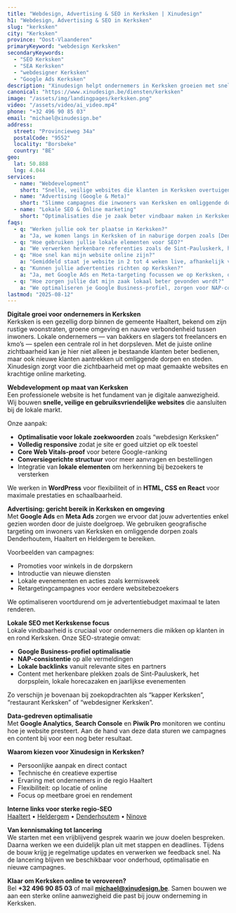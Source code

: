 ```yaml
---
title: "Webdesign, Advertising & SEO in Kerksken | Xinudesign"
h1: "Webdesign, Advertising & SEO in Kerksken"
slug: "kerksken"
city: "Kerksken"
province: "Oost-Vlaanderen"
primaryKeyword: "webdesign Kerksken"
secondaryKeywords:
  - "SEO Kerksken"
  - "SEA Kerksken"
  - "webdesigner Kerksken"
  - "Google Ads Kerksken"
description: "Xinudesign helpt ondernemers in Kerksken groeien met snelle websites, doelgerichte advertenties en lokale SEO-strategieën die inspelen op de troeven van het dorp."
canonical: "https://www.xinudesign.be/diensten/kerksken"
image: "/assets/img/landingpages/kerksken.png"
video: "/assets/video/ai_video.mp4"
phone: "+32 496 90 85 03"
email: "michael@xinudesign.be"
address:
  street: "Provincieweg 34a"
  postalCode: "9552"
  locality: "Borsbeke"
  country: "BE"
geo:
  lat: 50.888
  lng: 4.044
services:
  - name: "Webdevelopment"
    short: "Snelle, veilige websites die klanten in Kerksken overtuigen en converteren."
  - name: "Advertising (Google & Meta)"
    short: "Slimme campagnes die inwoners van Kerksken en omliggende dorpen gericht bereiken."
  - name: "Lokale SEO & Online marketing"
    short: "Optimalisaties die je zaak beter vindbaar maken in Kerksken en regio."
faqs:
  - q: "Werken jullie ook ter plaatse in Kerksken?"
    a: "Ja, we komen langs in Kerksken of in naburige dorpen zoals [Denderhoutem](/diensten/denderhoutem), [Haaltert](/diensten/haaltert) en [Heldergem](/diensten/heldergem). Online meetings zijn uiteraard ook mogelijk."
  - q: "Hoe gebruiken jullie lokale elementen voor SEO?"
    a: "We verwerken herkenbare referenties zoals de Sint-Pauluskerk, het dorpsplein en evenementen zoals de jaarlijkse Kerkskense kermis in webteksten, meta-data en visuals."
  - q: "Hoe snel kan mijn website online zijn?"
    a: "Gemiddeld staat je website in 2 tot 4 weken live, afhankelijk van de omvang en beschikbare content."
  - q: "Kunnen jullie advertenties richten op Kerksken?"
    a: "Ja, met Google Ads en Meta-targeting focussen we op Kerksken, omliggende dorpen en de bredere regio Haaltert."
  - q: "Hoe zorgen jullie dat mijn zaak lokaal beter gevonden wordt?"
    a: "We optimaliseren je Google Business-profiel, zorgen voor NAP-consistentie en bouwen lokale backlinks rond zoekwoorden zoals 'webdesigner Kerksken'."
lastmod: "2025-08-12"
---
```


**Digitale groei voor ondernemers in Kerksken**  
Kerksken is een gezellig dorp binnen de gemeente Haaltert, bekend om zijn rustige woonstraten, groene omgeving en nauwe verbondenheid tussen inwoners. Lokale ondernemers — van bakkers en slagers tot freelancers en kmo’s — spelen een centrale rol in het dorpsleven. Met de juiste online zichtbaarheid kan je hier niet alleen je bestaande klanten beter bedienen, maar ook nieuwe klanten aantrekken uit omliggende dorpen en steden. Xinudesign zorgt voor die zichtbaarheid met op maat gemaakte websites en krachtige online marketing.

**Webdevelopment op maat van Kerksken**  
Een professionele website is het fundament van je digitale aanwezigheid. Wij bouwen **snelle, veilige en gebruiksvriendelijke websites** die aansluiten bij de lokale markt.  

Onze aanpak:  
- **Optimalisatie voor lokale zoekwoorden** zoals “webdesign Kerksken”  
- **Volledig responsive** zodat je site er goed uitziet op elk toestel  
- **Core Web Vitals-proof** voor betere Google-ranking  
- **Conversiegerichte structuur** voor meer aanvragen en bestellingen  
- Integratie van **lokale elementen** om herkenning bij bezoekers te versterken  

We werken in **WordPress** voor flexibiliteit of in **HTML, CSS en React** voor maximale prestaties en schaalbaarheid.

**Advertising: gericht bereik in Kerksken en omgeving**  
Met **Google Ads** en **Meta Ads** zorgen we ervoor dat jouw advertenties enkel gezien worden door de juiste doelgroep. We gebruiken geografische targeting om inwoners van Kerksken en omliggende dorpen zoals Denderhoutem, Haaltert en Heldergem te bereiken.  

Voorbeelden van campagnes:  
- Promoties voor winkels in de dorpskern  
- Introductie van nieuwe diensten  
- Lokale evenementen en acties zoals kermisweek  
- Retargetingcampagnes voor eerdere websitebezoekers  

We optimaliseren voortdurend om je advertentiebudget maximaal te laten renderen.

**Lokale SEO met Kerkskense focus**  
Lokale vindbaarheid is cruciaal voor ondernemers die mikken op klanten in en rond Kerksken. Onze SEO-strategie omvat:  
- **Google Business-profiel optimalisatie**  
- **NAP-consistentie** op alle vermeldingen  
- **Lokale backlinks** vanuit relevante sites en partners  
- Content met herkenbare plekken zoals de Sint-Pauluskerk, het dorpsplein, lokale horecazaken en jaarlijkse evenementen  

Zo verschijn je bovenaan bij zoekopdrachten als “kapper Kerksken”, “restaurant Kerksken” of “webdesigner Kerksken”.

**Data-gedreven optimalisatie**  
Met **Google Analytics**, **Search Console** en **Piwik Pro** monitoren we continu hoe je website presteert. Aan de hand van deze data sturen we campagnes en content bij voor een nog beter resultaat.

**Waarom kiezen voor Xinudesign in Kerksken?**  
- Persoonlijke aanpak en direct contact  
- Technische én creatieve expertise  
- Ervaring met ondernemers in de regio Haaltert  
- Flexibiliteit: op locatie of online  
- Focus op meetbare groei en rendement

**Interne links voor sterke regio-SEO**  
[Haaltert](/diensten/haaltert) • [Heldergem](/diensten/heldergem) • [Denderhoutem](/diensten/denderhoutem) • [Ninove](/diensten/ninove)

**Van kennismaking tot lancering**  
We starten met een vrijblijvend gesprek waarin we jouw doelen bespreken. Daarna werken we een duidelijk plan uit met stappen en deadlines. Tijdens de bouw krijg je regelmatige updates en verwerken we feedback snel. Na de lancering blijven we beschikbaar voor onderhoud, optimalisatie en nieuwe campagnes.

**Klaar om Kerksken online te veroveren?**  
Bel **+32 496 90 85 03** of mail **[michael@xinudesign.be](mailto:michael@xinudesign.be)**. Samen bouwen we aan een sterke online aanwezigheid die past bij jouw onderneming in Kerksken.
